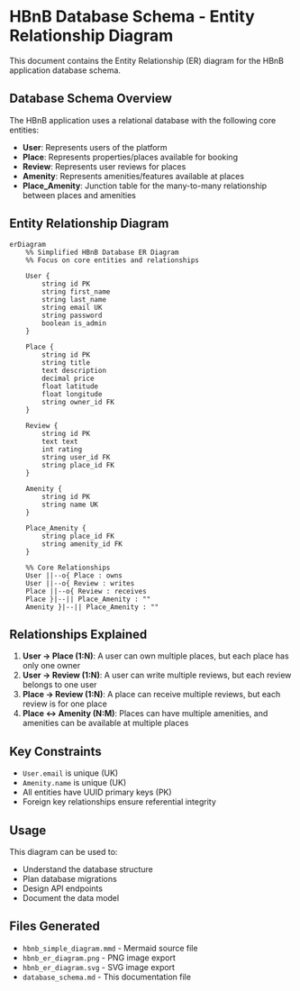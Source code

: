 # HBnB Database Schema - Entity Relationship Diagram

This document contains the Entity Relationship (ER) diagram for the HBnB application database schema.

## Database Schema Overview

The HBnB application uses a relational database with the following core entities:

- **User**: Represents users of the platform
- **Place**: Represents properties/places available for booking
- **Review**: Represents user reviews for places
- **Amenity**: Represents amenities/features available at places
- **Place_Amenity**: Junction table for the many-to-many relationship between places and amenities

## Entity Relationship Diagram

```mermaid
erDiagram
    %% Simplified HBnB Database ER Diagram
    %% Focus on core entities and relationships
    
    User {
        string id PK
        string first_name
        string last_name
        string email UK
        string password
        boolean is_admin
    }
    
    Place {
        string id PK
        string title
        text description
        decimal price
        float latitude
        float longitude
        string owner_id FK
    }
    
    Review {
        string id PK
        text text
        int rating
        string user_id FK
        string place_id FK
    }
    
    Amenity {
        string id PK
        string name UK
    }
    
    Place_Amenity {
        string place_id FK
        string amenity_id FK
    }
    
    %% Core Relationships
    User ||--o{ Place : owns
    User ||--o{ Review : writes  
    Place ||--o{ Review : receives
    Place }|--|| Place_Amenity : ""
    Amenity }|--|| Place_Amenity : ""
```

## Relationships Explained

1. **User → Place (1:N)**: A user can own multiple places, but each place has only one owner
2. **User → Review (1:N)**: A user can write multiple reviews, but each review belongs to one user
3. **Place → Review (1:N)**: A place can receive multiple reviews, but each review is for one place
4. **Place ↔ Amenity (N:M)**: Places can have multiple amenities, and amenities can be available at multiple places

## Key Constraints

- `User.email` is unique (UK)
- `Amenity.name` is unique (UK)
- All entities have UUID primary keys (PK)
- Foreign key relationships ensure referential integrity

## Usage

This diagram can be used to:
- Understand the database structure
- Plan database migrations
- Design API endpoints
- Document the data model

## Files Generated

- `hbnb_simple_diagram.mmd` - Mermaid source file
- `hbnb_er_diagram.png` - PNG image export
- `hbnb_er_diagram.svg` - SVG image export
- `database_schema.md` - This documentation file
